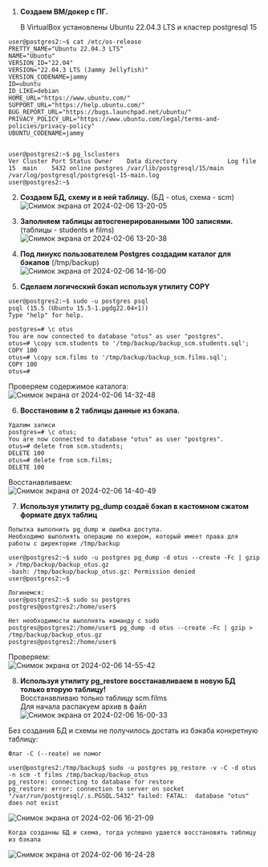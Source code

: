 1. <b>Создаем ВМ/докер c ПГ.</b>

    В VirtualBox установлены Ubuntu 22.04.3 LTS и кластер postgresql 15  
``` text
user@postgres2:~$ cat /etc/os-release
PRETTY_NAME="Ubuntu 22.04.3 LTS"
NAME="Ubuntu"
VERSION_ID="22.04"
VERSION="22.04.3 LTS (Jammy Jellyfish)"
VERSION_CODENAME=jammy
ID=ubuntu
ID_LIKE=debian
HOME_URL="https://www.ubuntu.com/"
SUPPORT_URL="https://help.ubuntu.com/"
BUG_REPORT_URL="https://bugs.launchpad.net/ubuntu/"
PRIVACY_POLICY_URL="https://www.ubuntu.com/legal/terms-and-policies/privacy-policy"
UBUNTU_CODENAME=jammy


user@postgres2:~$ pg_lsclusters
Ver Cluster Port Status Owner    Data directory              Log file
15  main    5432 online postgres /var/lib/postgresql/15/main /var/log/postgresql/postgresql-15-main.log
user@postgres2:~$ 
```  

2. <b>Создаем БД, схему и в ней таблицу.</b> (БД - otus, схема - scm)  
![Снимок экрана от 2024-02-06 13-20-05](https://github.com/sunbleaks/postgresql/assets/144436024/1c67ae13-5292-4a4a-a283-f688fe5615fe)

3. <b>Заполняем таблицы автосгенерированными 100 записями.</b> (таблицы - students и films)  
![Снимок экрана от 2024-02-06 13-20-38](https://github.com/sunbleaks/postgresql/assets/144436024/32cefc91-9a72-4651-a4f9-30850c5ec29c)

4. <b>Под линукс пользователем Postgres создадим каталог для бэкапов</b> (/tmp/backup)  
![Снимок экрана от 2024-02-06 14-16-00](https://github.com/sunbleaks/postgresql/assets/144436024/4d930bcd-1c3f-4c2d-a359-2ad0da9e251b)

5. <b>Сделаем логический бэкап используя утилиту COPY</b>
``` text
user@postgres2:~$ sudo -u postgres psql
psql (15.5 (Ubuntu 15.5-1.pgdg22.04+1))
Type "help" for help.

postgres=# \c otus
You are now connected to database "otus" as user "postgres".
otus=# \copy scm.students to '/tmp/backup/backup_scm.students.sql';
COPY 100
otus=# \copy scm.films to '/tmp/backup/backup_scm.films.sql';
COPY 100
otus=# 
```  
Проверяем содержимое каталога:   
![Снимок экрана от 2024-02-06 14-32-48](https://github.com/sunbleaks/postgresql/assets/144436024/43555038-58f4-4af2-aebd-5039482469d9)

6. <b>Восстановим в 2 таблицы данные из бэкапа.</b>
``` text
Удалим записи
postgres=# \c otus;
You are now connected to database "otus" as user "postgres".
otus=# delete from scm.students;
DELETE 100
otus=# delete from scm.films;
DELETE 100
```  
Восстанавливаем:  
![Снимок экрана от 2024-02-06 14-40-49](https://github.com/sunbleaks/postgresql/assets/144436024/2a3b9204-0cb3-4270-a4ae-15282d49377b)


7. <b>Используя утилиту pg_dump создаё бэкап в кастомном сжатом формате двух таблиц</b>
``` text
Попытка выполнить pg_dump и ошибка доступа.
Необходимо выполнять операцию по юзером, который имеет права для работы с директорие /tmp/backup
  
user@postgres2:~$ sudo -u postgres pg_dump -d otus --create -Fc | gzip > /tmp/backup/backup_otus.gz
-bash: /tmp/backup/backup_otus.gz: Permission denied
user@postgres2:~$ 

Логинемся: 
user@postgres2:~$ sudo su postgres
postgres@postgres2:/home/user$ 

Нет необходимости выполнять команду с sudo
postgres@postgres2:/home/user$ pg_dump -d otus --create -Fc | gzip > /tmp/backup/backup_otus.gz
postgres@postgres2:/home/user$ 
``` 
Проверяем:  
![Снимок экрана от 2024-02-06 14-55-42](https://github.com/sunbleaks/postgresql/assets/144436024/259ab5f4-4575-46bb-922a-20a33abde491)

8. <b>Используя утилиту pg_restore восстанавливаем в новую БД только вторую таблицу!</b>  
Восстанавливаю только таблицу scm.films    
Для начала распакуем архив в файл 
![Снимок экрана от 2024-02-06 16-00-33](https://github.com/sunbleaks/postgresql/assets/144436024/fd78eee7-80ee-487d-a7e8-adfc8f9c71d5)  

Без создания БД и схемы не получилось достать из бэкаба конкретную таблицу: 
``` text
Флаг -С (--reate) не помог

user@postgres2:/tmp/backup$ sudo -u postgres pg_restore -v -C -d otus -n scm -t films /tmp/backup/backup_otus
pg_restore: connecting to database for restore
pg_restore: error: connection to server on socket "/var/run/postgresql/.s.PGSQL.5432" failed: FATAL:  database "otus" does not exist
``` 
![Снимок экрана от 2024-02-06 16-21-09](https://github.com/sunbleaks/postgresql/assets/144436024/a2316fc0-487a-43e3-9188-e3b25f727cac)  

``` text
Когда созданны БД и схема, тогда успешно удается восстановить таблицу из бэкапа  
``` 
![Снимок экрана от 2024-02-06 16-24-28](https://github.com/sunbleaks/postgresql/assets/144436024/bb3f8150-9e43-4f86-aa46-2f23fa8dd953)





